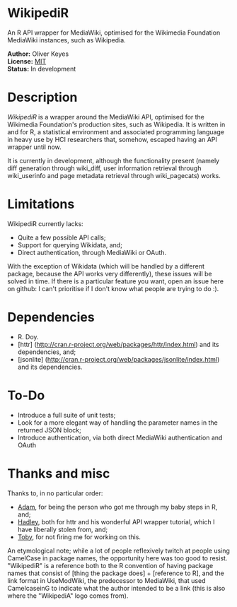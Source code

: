 WikipediR
=========

An R API wrapper for MediaWiki, optimised for the Wikimedia Foundation MediaWiki instances, such as Wikipedia.

__Author:__ Oliver Keyes<br/>
__License:__ [MIT](http://opensource.org/licenses/MIT)<br/>
__Status:__ In development

Description
======
_WikipediR_ is a wrapper around the MediaWiki API, optimised for the Wikimedia Foundation's production sites, such as Wikipedia. It is written in and for R, a statistical environment and associated programming language in heavy use by HCI researchers that, somehow, escaped having an API wrapper until now.

It is currently in development, although the functionality present (namely diff generation through wiki\_diff, user information retrieval through wiki\_userinfo and page metadata retrieval through wiki\_pagecats) works.

Limitations
======
WikipediR currently lacks:
* Quite a few possible API calls;
* Support for querying Wikidata, and;
* Direct authentication, through MediaWiki or OAuth.

With the exception of Wikidata (which will be handled by a different package, because the API works very differently), these issues will be solved in time. If there is a particular feature you want, open an issue here on github: I can't prioritise if I don't know what people are trying to do :).

Dependencies
======
* R. Doy.
* [httr] (http://cran.r-project.org/web/packages/httr/index.html) and its dependencies, and;
* [jsonlite] (http://cran.r-project.org/web/packages/jsonlite/index.html) and its dependencies.

To-Do
======
* Introduce a full suite of unit tests;
* Look for a more elegant way of handling the parameter names in the returned JSON block;
* Introduce authentication, via both direct MediaWiki authentication and OAuth

Thanks and misc
======
Thanks to, in no particular order:
* [Adam](https://github.com/Protonk), for being the person who got me through my baby steps in R, and;
* [Hadley](https://github.com/hadley), both for httr and his wonderful API wrapper tutorial, which I have liberally stolen from, and;
* [Toby](https://meta.wikimedia.org/wiki/User:TNegrin_%28WMF%29), for not firing me for working on this.

An etymological note; while a lot of people reflexively twitch at people using CamelCase in package names, the opportunity here was too good to resist. "WikipediR" is a reference both to the R convention of having package names that consist of [thing the package does] + [reference to R], and the link format in UseModWiki, the predecessor to MediaWiki, that used CamelcaseinG to indicate what the author intended to be a link (this is also where the "WikipediA" logo comes from).

